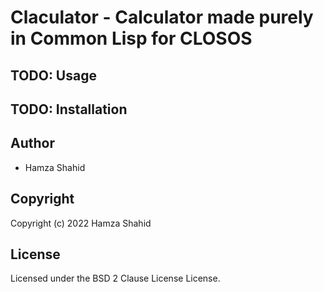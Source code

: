 # Claculator - Calculator made purely in Common Lisp for CLOSOS
## TODO: Usage
## TODO: Installation
## Author
* Hamza Shahid
## Copyright
Copyright (c) 2022 Hamza Shahid
## License
Licensed under the BSD 2 Clause License License.

